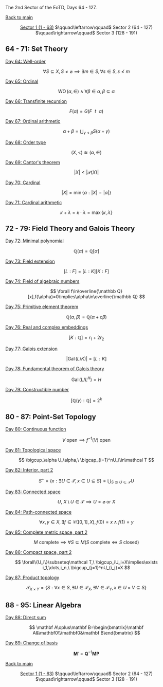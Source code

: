 The 2nd Sector of the EoTD, Days 64 - 127.

<a href="../">Back to main</a>

<center><a href="0-63.html">Sector 1 (1 - 63)</a> $\qquad\leftarrow\qquad$ Sector 2 (64 - 127) $\qquad\rightarrow\qquad$ Sector 3 (128 - 191)</center>

## 64 - 71: Set Theory

[Day 64: Well-order](64-127/0064.md)

$$ \forall S\subseteq X,S\ne\varnothing\implies\exists m\in S,\forall s\in S,s\nless m $$

[Day 65: Ordinal](64-127/0065.md)

$$ \operatorname{WO}(\alpha,\in)\wedge\forall\beta\in\alpha,\beta\subseteq\alpha $$

[Day 66: Transfinite recursion](64-127/0066.md)

$$ F(\alpha)=G(F\upharpoonright\alpha) $$

[Day 67: Ordinal arithmetic](64-127/0067.md)

$$ \alpha+\beta=\bigcup_{\gamma<\beta}S(\alpha+\gamma) $$

[Day 68: Order type](64-127/0068.md)

$$ (X,<)\cong(\alpha,\in) $$

[Day 69: Cantor's theorem](64-127/0069.md)

$$ |X|<|\mathcal P(X)| $$

[Day 70: Cardinal](64-127/0070.md)

$$ |X|=\min\{\alpha:|X|=|\alpha|\} $$

[Day 71: Cardinal arithmetic](64-127/0071.md)

$$ \kappa+\lambda=\kappa\cdot\lambda=\max\{\kappa,\lambda\} $$

## 72 - 79: Field Theory and Galois Theory

[Day 72: Minimal polynomial](64-127/0072.md)

$$ \mathbb Q(\alpha)=\mathbb Q[\alpha] $$

[Day 73: Field extension](64-127/0073.md)

$$ [L:F]=[L:K][K:F] $$

[Day 74: Field of algebraic numbers](64-127/0074.md)

$$ \forall f\in\overline{\mathbb Q}[x],f(\alpha)=0\implies\alpha\in\overline{\mathbb Q} $$

[Day 75: Primitive element theorem](64-127/0075.md)

$$ \mathbb Q(\alpha,\beta)=\mathbb Q(\alpha+c\beta) $$

[Day 76: Real and complex embeddings](64-127/0076.md)

$$ [K:\mathbb Q]=r_1+2r_2 $$

[Day 77: Galois extension](64-127/0077.md)

$$ \left|\operatorname{Gal}(L/K)\right|=[L:K] $$

[Day 78: Fundamental theorem of Galois theory](64-127/0078.md)

$$ \operatorname{Gal}(L/L^H)=H $$

[Day 79: Constructible number](64-127/0079.md)

$$ [\mathbb Q(\gamma):\mathbb Q]=2^k $$

## 80 - 87: Point-Set Topology

[Day 80: Continuous function](64-127/0080.md)

$$ V\text{ open}\implies f^{-1}(V)\text{ open} $$

[Day 81: Topological space](64-127/0081.md)

$$ \bigcup_\alpha U_\alpha,\ \bigcap_{i=1}^nU_i\in\mathcal T $$

[Day 82: Interior, part 2](64-127/0082.md)

$$ S^\circ=\{x:\exists U\in\mathcal T, x\in U\subseteq S\}=\bigcup_{S\supseteq U\in\mathcal T}U $$

[Day 83: Connected space](64-127/0083.md)

$$ U,\ X\setminus U\in\mathcal T\implies U=\varnothing\text{ or }X $$

[Day 84: Path-connected space](64-127/0084.md)

$$ \forall x,y\in X,\exists f\in\mathcal C([0,1],X),f(0)=x\wedge f(1)=y $$

[Day 85: Complete metric space, part 2](64-127/0085.md)

$$ M\text{ complete}\implies\forall S\subseteq M(S\text{ complete}\iff S\text{ closed}) $$

[Day 86: Compact space, part 2](64-127/0086.md)

$$ \forall\{U_i\}\subseteq\mathcal T,\ \bigcup_iU_i=X\implies\exists i_1,\dots,i_n,\ \bigcup_{j=1}^nU_{i_j}=X $$

[Day 87: Product topology](64-127/0087.md)

$$ \mathcal T_{X\times Y}=\{S:\forall x\in S,\exists U\in\mathcal T_X,\exists V\in\mathcal T_Y,x\in U\times V\subseteq S\} $$

## 88 - 95: Linear Algebra

[Day 88: Direct sum](64-127/0088.md)

$$ \mathbf A\oplus\mathbf B=\begin{bmatrix}\mathbf A&\mathbf0\\\mathbf0&\mathbf B\end{bmatrix} $$

[Day 89: Change of basis](64-127/0089.md)

$$ \mathbf M'=\mathbf Q^{-1}\mathbf M\mathbf P $$

<a href="../">Back to main</a>

<center><a href="0-63.html">Sector 1 (1 - 63)</a> $\qquad\leftarrow\qquad$ Sector 2 (64 - 127) $\qquad\rightarrow\qquad$ Sector 3 (128 - 191)</center>

<script data-goatcounter="https://zswu.goatcounter.com/count" async src="//gc.zgo.at/count.js"></script>